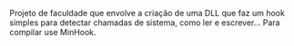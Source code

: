 Projeto de faculdade que envolve a criação de uma DLL que faz um hook simples para detectar chamadas de sistema, como ler e escrever...
Para compilar use MinHook.
